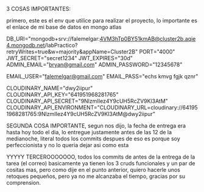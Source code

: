3 COSAS IMPORTANTES:

primero, este es el env que utilice para realizar el proyecto, lo importante es el enlace de mi base de datos en mongo atlas

DB_URI="mongodb+srv://falemelgar:4VM3hTp0BY51kmAB@cluster2b.aqie4.mongodb.net/labPractico?retryWrites=true&w=majority&appName=Cluster2B"
PORT="4000"
JWT_SECRET="secret1234"
JWT_EXPIRES="30d"
ADMIN_EMAIL="bryan@gmail.com"
ADMIN_PASSWORD="12345678"
 
EMAIL_USER="falemelgar@gmail.com"
EMAIL_PASS="echs kmvg fgjk qznr"
 
CLOUDINARY_NAME="dwy2iipur"
CLOUDINARY_API_KEY="641951968281765"
CLOUDINARY_API_SECRET="9NlzmIIez4Y9cUH5RcZV9Kl3AtM"
CLOUDINARY_API_ENVIRONMENT="CLOUDINARY_URL=cloudinary://641951968281765:9NlzmIIez4Y9cUH5RcZV9Kl3AtM@dwy2iipur"


SEGUNDA COSA IMPORTANTE, segun nos dijo, la fecha de entrega era hasta hoy todo el dia, lo entregue justamente antes de las 12 de la medianoche, literal todos los commits despues de eso es porque soy perfeccionista y no lo queria dejar asi como esta

YYYYY TERCEROOOOOOO, todos los commits de antes de la entrega de la tarea (el correo) basicamente ya tienen los 3 cruds funcionales y un par de cositas mas, pero como dije en el punto anterior, quiero hacerle unos retoques pequeños, pero ya no me alcanzaba el tiempo, gracias por su comprension.
